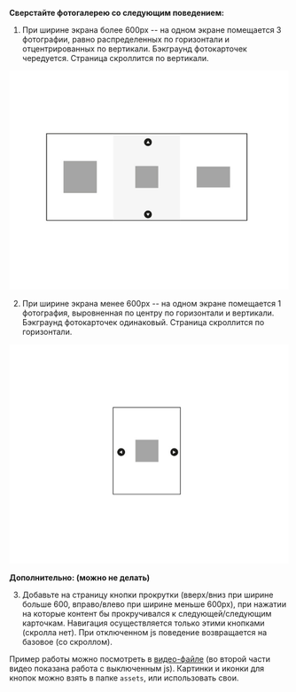 **Сверстайте фотогалерею со следующим поведением:**

1) При ширине экрана более 600px -- на одном экране помещается 3 фотографии, равно распределенных по горизонтали и отцентрированных по вертикали. Бэкграунд фотокарточек чередуется. Страница скроллится по вертикали.

![вертикальный лейаут](./layout/vertical.jpg)

2) При ширине экрана менее 600px -- на одном экране помещается 1 фотография, выровненная по центру по горизонтали и вертикали. Бэкграунд фотокарточек одинаковый. Страница скроллится по горизонтали.

![горизонтальный лейаут](./layout/horizontal.jpg)

**Дополнительно: (можно не делать)**

3) Добавьте на страницу кнопки прокрутки (вверх/вниз при ширине больше 600, вправо/влево при ширине меньше 600px), при нажатии на которые контент бы прокручивался к следующей/следующим карточкам. Навигация осуществляется только этими кнопками (скролла нет). При отключенном js поведение возвращается на базовое (со скроллом).

Пример работы можно посмотреть в [видео-файле](./layout/working_sample.webm) (во второй части видео показана работа с выключенным js). Картинки и иконки для кнопок можно взять в папке `assets`, или использовать свои.
